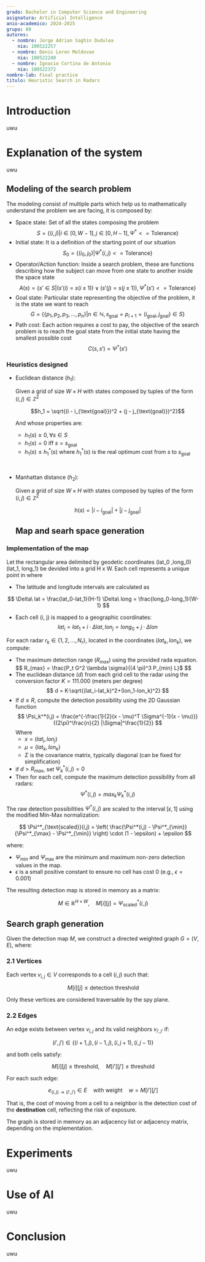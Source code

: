 ```yaml
---
grado: Bachelor in Computer Science and Engineering
asignatura: Artificial Intelligence
anio-academico: 2024-2025
grupo: 89
autores:
  - nombre: Jorge Adrian Saghin Dudulea
    nia: 100522257
  - nombre: Denis Loren Moldovan
    nia: 100522240
  - nombre: Ignacio Cortina de Antonio
    nia: 100522372
nombre-lab: Final practice
titulo: Heuristic Search in Radars
---
```


# Introduction

uwu

# Explanation of the system

uwu

## Modeling of the search problem

The modeling consist of multiple parts which help us to mathematically understand the problem we are facing, it is composed by:

- Space state: Set of all the states composing the problem
$$
S = \{(i,j) | i \in [0, W-1], j \in [0, H-1], \Psi^* <= \text{Tolerance}\}
$$
- Initial state: It is a definition of the starting point of our situation
$$
S_0 = \{(i_0, j_0) | \Psi^*  (i, j) <= \text{Tolerance}\}
$$
- Operator/Action function: Inside a search problem, these are functions describing how the subject can move from one state to another inside the space state
$$
  A(s) = \{s' \in  S  |(s'(i) = s(i \pm 1)) \lor (s'(j) = s(j \pm 1)), \Psi^*(s') <= \text{Tolerance}\}
$$
- Goal state: Particular state representing the objective of the problem, it is the state we want to reach
$$
G = \{\{p_1, p_2, p_3, ..., p_n\} | n  \in  \mathbb{N}, s_{\text{goal}} = p_{i+1} = (i_{\text{goal}}, j_{\text{goal}})  \in  S\}
$$
- Path cost: Each action requires a cost to pay, the objective of the search problem is to reach the goal state from the initial state having the smallest possible cost
$$
C(s, s') = \Psi^*(s')
$$


### Heuristics designed

- Euclidean distance $(h_1)$:
  
  Given a grid of size $W \times H$ with states composed by tuples of the form $(i, j)  \in  \mathbb{Z}^2$

  $$h_1 = \sqrt{(i - i_{\text{goal}})^2 + (j - j_{\text{goal}})^2}$$

  And whose properties are:
    - $h_1 (s) \geq 0,  \forall s \in S$
    - $h_1 (s) = 0 \text{ iff } s = s_{\text{goal}}$
    - $h_1 (s) \leq h_1^*(s)$ where $h_1^*(s)$ is the real optimum cost from $s$ to $s_{\text{goal}}$

&nbsp;

- Manhattan distance $(h_2)$:
  
  Given a grid of size $W \times H$ with states composed by tuples of the form $(i, j)  \in  \mathbb{Z}^2$
  
  $$h(s) = |i - i_{\text{goal}} | + | j - j_{\text{goal}}|$$
  ## Map and searh space generation

### Implementation of the map
Let the rectangular area delimited by geodetic coordinates (lat_0 ,long_0) (lat_1, long_1) be devided into a grid H x W. Each cell represents a unique point in where
- The latitude and longitude intervals are calculated as

$$
\Delta\ lat = \frac{lat_0-lat_1}{H-1}
\Delta\ long = \frac{long_0-long_1}{W-1}
$$
- Each cell (i, j) is mapped to a geographic coordinates:  
$$
lat_i = lat_1 + i· \Delta lat, lon_j = long_0 + j · \Delta lon
$$

For each radar $r_k \in \{1, 2, ..., N_r\}$, located in the coordinates $(lat_k, lon_k)$, we compute:

- The maximum detection range ($R_{max}$) using the provided rada equation.  
$$
 R_{max} = \frac{P_t G^2 \lambda \sigma}{(4 \pi)^3 P_{min} L}$
$$
- The euclidean distance ($d$) from each grid cell to the radar using the conversion factor $K = 111.000$ (meters per degree)
$$
d = K·\sqrt{(lat_i-lat_k)^2+(lon_1-lon_k)^2}
$$
-  If $d \leq R$, compute the detection possibility using the 2D Gaussian function
$$
\Psi_k^*(i,j) = \frac{e^{-\frac{1}{2}(x - \mu)^T \Sigma^{-1}(x - \mu)}}{(2\pi)^\frac{n}{2} |\Sigma|^\frac{1}{2}}
$$
  Where 
   - $x = (lat_i, lon_j)$
   - $\mu = (lat_k, lon_k)$
   - $\Sigma$ is the covariance matrix, typically diagonal (can be fixed for simplification)
- if $d > R_{max}$, set $\Psi^*_k(i,j) = 0$
- Then for each cell, compute the maximum detection possibility from all radars:
$$
\Psi^*(i,j) = max_k \Psi^*_k(i,j)
$$

The raw detection possibilities $\Psi^*(i,j)$ are scaled to the interval $[\epsilon, 1]$ using the modified Min-Max normalization:

$$
\Psi^*_{\text{scaled}}(i,j) = \left( \frac{\Psi^*(i,j) - \Psi^*_{\min}}{\Psi^*_{\max} - \Psi^*_{\min}} \right) \cdot (1 - \epsilon) + \epsilon
$$

where:
- $\Psi_{\min}$ and $\Psi_{\max}$ are the minimum and maximum non-zero detection values in the map.
- $\epsilon$ is a small positive constant to ensure no cell has cost 0 (e.g., $\epsilon = 0.001$)

The resulting detection map is stored in memory as a matrix:

$$
M \in \mathbb{R}^{H \times W}, \quad M[i][j] = \Psi^*_{\text{scaled}}(i,j)
$$

## Search graph generation

Given the detection map $M$, we construct a directed weighted graph $G = (V, E)$, where:

### 2.1 Vertices

Each vertex $v_{i,j} \in V$ corresponds to a cell $(i,j)$ such that:

$$
M[i][j] \leq \text{detection threshold}
$$

Only these vertices are considered traversable by the spy plane.

### 2.2 Edges

An edge exists between vertex $v_{i,j}$ and its valid neighbors $v_{i',j'}$ if:

$$
(i', j') \in \{(i+1, j), (i-1, j), (i, j+1), (i, j-1)\}
$$

and both cells satisfy:

$$
M[i][j] \leq \text{threshold}, \quad M[i'][j'] \leq \text{threshold}
$$

For each such edge:

$$
e_{(i,j) \rightarrow (i',j')} \in E \quad \text{with weight} \quad w = M[i'][j']
$$

That is, the cost of moving from a cell to a neighbor is the detection cost of the **destination** cell, reflecting the risk of exposure.

The graph is stored in memory as an adjacency list or adjacency matrix, depending on the implementation.


# Experiments

uwu

# Use of AI

uwu

# Conclusion

uwu
